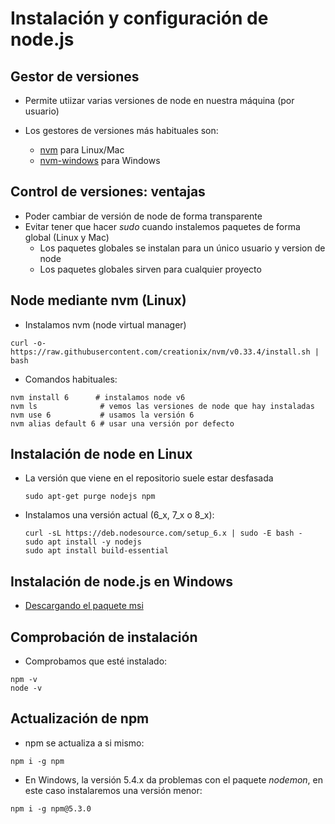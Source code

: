 # Instalación y configuración de node.js



## Gestor de versiones

* Permite utiizar varias versiones de node en nuestra máquina (por usuario)

* Los gestores de versiones más habituales son:
  * [nvm](https://github.com/creationix/nvm) para Linux/Mac
  * [nvm-windows](https://github.com/coreybutler/nvm-windows) para Windows



## Control de versiones: ventajas
* Poder cambiar de versión de node de forma transparente
* Evitar tener que hacer *sudo* cuando instalemos paquetes de forma global (Linux y Mac)
    * Los paquetes globales se instalan para un único usuario y version de node
    * Los paquetes globales sirven para cualquier proyecto



## Node mediante nvm (Linux)

* Instalamos nvm \(node virtual manager\)

```
curl -o- https://raw.githubusercontent.com/creationix/nvm/v0.33.4/install.sh | bash
```

* Comandos habituales:

```
nvm install 6      # instalamos node v6
nvm ls              # vemos las versiones de node que hay instaladas
nvm use 6           # usamos la versión 6
nvm alias default 6 # usar una versión por defecto
  ```



## Instalación de node en Linux

* La versión que viene en el repositorio suele estar desfasada
  ```
  sudo apt-get purge nodejs npm
  ```
  
* Instalamos una versión actual (6_x, 7_x o 8_x): 
  ```
  curl -sL https://deb.nodesource.com/setup_6.x | sudo -E bash -
  sudo apt install -y nodejs
  sudo apt install build-essential
  ```


## Instalación de node.js en Windows

* [Descargando el paquete msi](https://github.com/coreybutler/nvm-windows)


## Comprobación de instalación
* Comprobamos que esté instalado:

```
npm -v
node -v
```


## Actualización de npm
* npm se actualiza a si mismo:
```
npm i -g npm
```

* En Windows, la versión 5.4.x da problemas con el paquete *nodemon*, en este caso instalaremos una versión menor:
```
npm i -g npm@5.3.0
```

